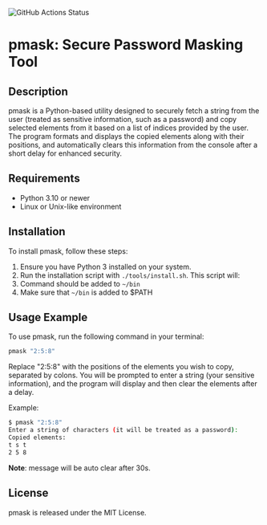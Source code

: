 ![GitHub Actions Status](https://github.com/rydzewski-tomasz/pmask/actions/workflows/tests.yml/badge.svg)

# pmask: Secure Password Masking Tool

## Description
pmask is a Python-based utility designed to securely fetch a string from the user (treated as sensitive information, such as a password) and copy selected elements from it based on a list of indices provided by the user. The program formats and displays the copied elements along with their positions, and automatically clears this information from the console after a short delay for enhanced security.

## Requirements
- Python 3.10 or newer
- Linux or Unix-like environment

## Installation
To install pmask, follow these steps:
1. Ensure you have Python 3 installed on your system.
2. Run the installation script with `./tools/install.sh`. This script will:
3. Command should be added to `~/bin`
4. Make sure that `~/bin` is added to $PATH

## Usage Example
To use pmask, run the following command in your terminal:
```bash
pmask "2:5:8"
```
Replace "2:5:8" with the positions of the elements you wish to copy, separated by colons. You will be prompted to enter a string (your sensitive information), and the program will display and then clear the elements after a delay.

Example:
```bash
$ pmask "2:5:8"
Enter a string of characters (it will be treated as a password):
Copied elements: 
t s t
2 5 8
```

**Note**: message will be auto clear after 30s.

## License
pmask is released under the MIT License.

